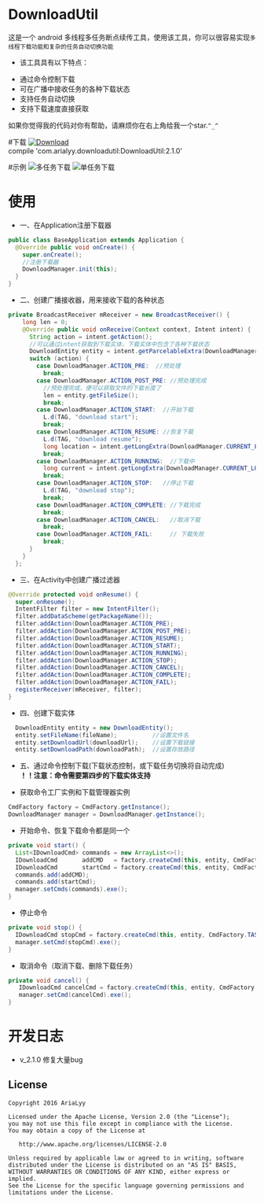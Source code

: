 # DownloadUtil
这是一个 android 多线程多任务断点续传工具，使用该工具，你可以很容易实现`多线程下载功能和复杂的任务自动切换功能`</br>
+ 该工具具有以下特点：
 - 通过命令控制下载
 - 可在广播中接收任务的各种下载状态
 - 支持任务自动切换
 - 支持下载速度直接获取

如果你觉得我的代码对你有帮助，请麻烦你在右上角给我一个star.`^_^`

#下载
[![Download](https://api.bintray.com/packages/arialyy/maven/MTDownloadUtil/images/download.svg)](https://bintray.com/arialyy/maven/MTDownloadUtil/_latestVersion)<br/>
compile 'com.arialyy.downloadutil:DownloadUtil:2.1.0'


#示例
![多任务下载](https://github.com/AriaLyy/DownloadUtil/blob/v_2.0/img/download_img.gif)
![单任务下载](https://github.com/AriaLyy/DownloadUtil/blob/master/img/11.gif "")

# 使用
* 一、在Application注册下载器
```java
public class BaseApplication extends Application {
  @Override public void onCreate() {
    super.onCreate();
    //注册下载器
    DownloadManager.init(this);
  }
}
```

* 二、创建广播接收器，用来接收下载的各种状态
```java
private BroadcastReceiver mReceiver = new BroadcastReceiver() {
    long len = 0;
    @Override public void onReceive(Context context, Intent intent) {
      String action = intent.getAction();
      //可以通过intent获取到下载实体，下载实体中包含了各种下载状态
      DownloadEntity entity = intent.getParcelableExtra(DownloadManager.ENTITY);
      switch (action) {
        case DownloadManager.ACTION_PRE:  //预处理
          break;
        case DownloadManager.ACTION_POST_PRE: //预处理完成
          //预处理完成，便可以获取文件的下载长度了
          len = entity.getFileSize();
          break;
        case DownloadManager.ACTION_START:  //开始下载
          L.d(TAG, "download start");
          break;
        case DownloadManager.ACTION_RESUME: //恢复下载
          L.d(TAG, "download resume");
          long location = intent.getLongExtra(DownloadManager.CURRENT_LOCATION, 1);
          break;
        case DownloadManager.ACTION_RUNNING:  //下载中
          long current = intent.getLongExtra(DownloadManager.CURRENT_LOCATION, 0);
          break;
        case DownloadManager.ACTION_STOP:   //停止下载
          L.d(TAG, "download stop");
          break;
        case DownloadManager.ACTION_COMPLETE: //下载完成
          break;
        case DownloadManager.ACTION_CANCEL:   //取消下载
          break;
        case DownloadManager.ACTION_FAIL:     // 下载失败
          break;
      }
    }
  };
```

* 三、在Activity中创建广播过滤器
```java
@Override protected void onResume() {
  super.onResume();
  IntentFilter filter = new IntentFilter();
  filter.addDataScheme(getPackageName());
  filter.addAction(DownloadManager.ACTION_PRE);
  filter.addAction(DownloadManager.ACTION_POST_PRE);
  filter.addAction(DownloadManager.ACTION_RESUME);
  filter.addAction(DownloadManager.ACTION_START);
  filter.addAction(DownloadManager.ACTION_RUNNING);
  filter.addAction(DownloadManager.ACTION_STOP);
  filter.addAction(DownloadManager.ACTION_CANCEL);
  filter.addAction(DownloadManager.ACTION_COMPLETE);
  filter.addAction(DownloadManager.ACTION_FAIL);
  registerReceiver(mReceiver, filter);
}
```

* 四、创建下载实体
```java
  DownloadEntity entity = new DownloadEntity();
  entity.setFileName(fileName);          //设置文件名
  entity.setDownloadUrl(downloadUrl);    //设置下载链接
  entity.setDownloadPath(downloadPath);  //设置存放路径
```

+ 五、通过命令控制下载(下载状态控制，或下载任务切换将自动完成)</br>
**！！注意：命令需要第四步的下载实体支持**

 - 获取命令工厂实例和下载管理器实例
 ```java
 CmdFactory factory = CmdFactory.getInstance();
 DownloadManager manager = DownloadManager.getInstance();
 ```
 - 开始命令、恢复下载命令都是同一个
 ```java
 private void start() {
   List<IDownloadCmd> commands = new ArrayList<>();
   IDownloadCmd       addCMD   = factory.createCmd(this, entity, CmdFactory.TASK_CREATE);
   IDownloadCmd       startCmd = factory.createCmd(this, entity, CmdFactory.TASK_START);
   commands.add(addCMD);
   commands.add(startCmd);
   manager.setCmds(commands).exe();
 }
 ```
 - 停止命令
 ```java
 private void stop() {
   IDownloadCmd stopCmd = factory.createCmd(this, entity, CmdFactory.TASK_STOP);
   manager.setCmd(stopCmd).exe();
 }
 ```
 - 取消命令（取消下载、删除下载任务）
 ```java
 private void cancel() {
    IDownloadCmd cancelCmd = factory.createCmd(this, entity, CmdFactory.TASK_CANCEL);
    manager.setCmd(cancelCmd).exe();
 }
 ```

# 开发日志
 + v_2.1.0 修复大量bug

License
-------

    Copyright 2016 AriaLyy

    Licensed under the Apache License, Version 2.0 (the "License");
    you may not use this file except in compliance with the License.
    You may obtain a copy of the License at

       http://www.apache.org/licenses/LICENSE-2.0

    Unless required by applicable law or agreed to in writing, software
    distributed under the License is distributed on an "AS IS" BASIS,
    WITHOUT WARRANTIES OR CONDITIONS OF ANY KIND, either express or implied.
    See the License for the specific language governing permissions and
    limitations under the License.
